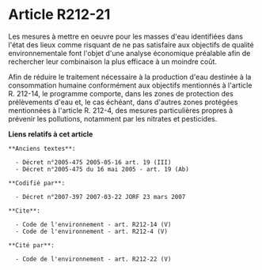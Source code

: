 # Article R212-21

Les mesures à mettre en oeuvre pour les masses d'eau identifiées dans l'état des lieux comme risquant de ne pas satisfaire
aux objectifs de qualité environnementale font l'objet d'une analyse économique préalable afin de rechercher leur combinaison
la plus efficace à un moindre coût. 

Afin de réduire le traitement nécessaire à la production d'eau destinée à la consommation humaine conformément aux objectifs
mentionnés à l'article R. 212-14, le programme comporte, dans les zones de protection des prélèvements d'eau et, le cas
échéant, dans d'autres zones protégées mentionnées à l'article R. 212-4, des mesures particulières propres à prévenir les
pollutions, notamment par les nitrates et pesticides.

**Liens relatifs à cet article**

	**Anciens textes**:

	  - Décret n°2005-475 2005-05-16 art. 19 (III)
	  - Décret n°2005-475 du 16 mai 2005 - art. 19 (Ab)

	**Codifié par**:

	  - Décret n°2007-397 2007-03-22 JORF 23 mars 2007

	**Cite**:

	  - Code de l'environnement - art. R212-14 (V)
	  - Code de l'environnement - art. R212-4 (V)

	**Cité par**:

	  - Code de l'environnement - art. R212-22 (V)
